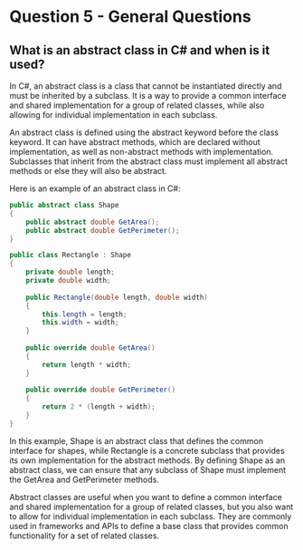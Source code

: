 # Question 5 - General Questions

## What is an abstract class in C# and when is it used?

In C#, an abstract class is a class that cannot be instantiated directly and must be inherited by a subclass. It is a way to provide a common interface and shared implementation for a group of related classes, while also allowing for individual implementation in each subclass.

An abstract class is defined using the abstract keyword before the class keyword. It can have abstract methods, which are declared without implementation, as well as non-abstract methods with implementation. Subclasses that inherit from the abstract class must implement all abstract methods or else they will also be abstract.

Here is an example of an abstract class in C#:

```csharp
public abstract class Shape
{
    public abstract double GetArea();
    public abstract double GetPerimeter();
}

public class Rectangle : Shape
{
    private double length;
    private double width;
    
    public Rectangle(double length, double width)
    {
        this.length = length;
        this.width = width;
    }
    
    public override double GetArea()
    {
        return length * width;
    }
    
    public override double GetPerimeter()
    {
        return 2 * (length + width);
    }
}

```
In this example, Shape is an abstract class that defines the common interface for shapes, while Rectangle is a concrete subclass that provides its own implementation for the abstract methods. By defining Shape as an abstract class, we can ensure that any subclass of Shape must implement the GetArea and GetPerimeter methods.

Abstract classes are useful when you want to define a common interface and shared implementation for a group of related classes, but you also want to allow for individual implementation in each subclass. They are commonly used in frameworks and APIs to define a base class that provides common functionality for a set of related classes.